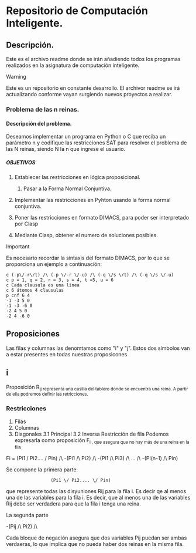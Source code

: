 # Repositorio de Computación Inteligente.

## Descripción.

Este es el archivo readme donde se irán añadiendo todos los programas realizados en la asignatura de computación inteligente.

> [!WARNING]
> Este es un repositorio en constante desarrollo. El archivor readme se irá actualizando conforme vayan surgiendo nuevos proyectos a realizar.

### Problema de las n reinas.

#### Descripción del problema.

Deseamos implementar un programa en Python o C que reciba un parámetro n y codifique las restricciones SAT para resolver el problema de las N reinas, siendo N la n que ingrese el usuario.

##### OBJETIVOS

1. Establecer las restricciones en lógica proposicional.

   1. Pasar a la Forma Normal Conjuntiva.

2. Implementar las restricciones en Pyhton usando la forma normal conjuntiva.

3. Poner las restricciones en formato DIMACS, para poder ser interpretado por Clasp

4. Mediante Clasp, obtener el numero de soluciones posibles.

> [!IMPORTANT]
> Es necesario recordar la sintaxis del formato DIMACS, por lo que se proporciona un ejemplo a continuación:
>
> ```
> c (-p\/-r\/t) /\ (-p \/-r \/-u) /\ (-q \/s \/t) /\ (-q \/s \/-u)
> c p = 1, q = 2, r = 3, s = 4, t =5, u = 6
> c Cada clausula es una linea
> c 6 átomos 4 clausulas
> p cnf 6 4
> -1 -3 5 0
> -1 -3 -6 0
> -2 4 5 0
> -2 4 -6 0
> ```
>
> ## Proposiciones
>
> Las filas y columnas las denomtamos como "i" y "j". Estos dos símbolos van a estar presentes en todas nuestras proposicones
>
> ## i
>
> Proposición R<sub>ij representa una casilla del tablero donde se encuentra una reina. A partir de ella podremos definir las retricciones.
>
> ### Restricciones
>
> 1. Filas
> 2. Columnas
> 3. Diagonales
>    3.1 Principal
>    3.2 Inversa
>    Restricción de fila
>    Podemos expresarla como proposición F<sub>i , que asegura que no hay más de una reina en la fila

Fi = (Pi1 \/ Pi2.... \/ Pin) /\ -(Pi1 /\ Pi2) /\ -(Pi1 /\ Pi3) /\ ... /\ -(Pi(n-1) /\ Pin)

Se compone la primera parte:

                     (Pi1 \/ Pi2.... \/ Pin)

que represente todas las disyuniones Rij para la fila i. Es decir qe al menos una de las variables para la fila i. Es decir, que al menos una de las variables Rij debe ser verdadera para que la fila i tenga una reina.

La segunda parte

-(Pij /\ Pi2) /\

Cada bloque de negación asegura que dos variables Pij puedan ser ambas verdaeras, lo que implica que no pueda haber dos reinas en la misma fila.
